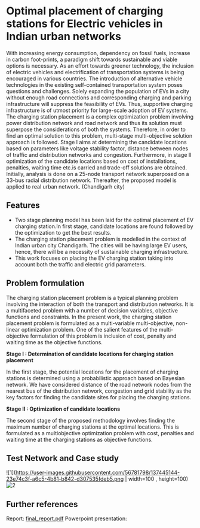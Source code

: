 
# Optimal placement of charging stations for Electric vehicles in Indian urban networks


With increasing energy consumption, dependency on fossil fuels, increase in carbon foot-prints, a paradigm shift towards sustainable and viable options is necessary. As an effort
towards greener technology, the inclusion of electric vehicles and electrification of transportation systems is being encouraged in various countries. The introduction of alternative vehicle technologies in the existing self-contained transportation system poses questions and challenges. Solely expanding the population of EVs in a city without enough road connections and corresponding charging and parking infrastructure will suppress the feasibility of EVs.
Thus, supportive charging infrastructure is of utmost priority for large-scale adoption of EV systems. The charging station placement is a complex optimization problem involving power distribution network and road network and thus its solution must superpose the considerations
of both the systems. Therefore, in order to find an optimal solution to this problem, multi-stage multi-objective solution approach is followed. Stage I aims at determining the candidate locations based on parameters like voltage stability factor, distance between nodes of traffic and distribution networks and congestion. Furthermore, in stage II optimization of the candidate locations based on cost of installations, penalties, waiting time etc.is carried and trade-off solutions are obtained. Initially, analysis is done on a 25-node transport network superposed on a 33-bus radial distribution network. Thereafter, the proposed model is applied to real urban network. (Chandigarh city)


## Features 

- Two stage planning model has been laid for the optimal placement of EV charging station.In first stage, candidate locations are found followed by the optimization to get the best results.
- The charging station placement problem is modelled in the context of Indian urban city Chandigarh. The cities will be having large EV users, hence, there will be a necessity of sustainable charging infrastructure.
- This work focuses on placing the EV charging station taking into account both the traffic and electric grid parameters.


  
## Problem formulation 

The charging station placement problem is a typical planning problem involving the interaction
of both the transport and distribution networks. It is a multifaceted problem with a number of
decision variables, objective functions and constraints. In the present work, the charging station
placement problem is formulated as a multi-variable multi-objective, non-linear optimization problem. One of the salient features of the multi-objective formulation of this problem is inclusion of
cost, penalty and waiting time as the objective functions.

**Stage I : Determination of candidate locations for charging station
placement**

In the first stage, the potential locations for the placement of charging stations is determined using
a probabilistic approach based on Bayesian network. We have considered distance of the road network nodes from the nearest
bus of the distribution network, congestion and grid stability as the key factors for finding the
candidate sites for placing the charging stations.

**Stage II : Optimization of candidate locations**

The second stage of the proposed methodology involves finding the maximum number of charging stations at the optimal locations. This is formulated as a multiobjective optimization problem with cost, penalties and waiting time at the charging stations as
objective functions.

## Test Network and Case study

![1](https://user-images.githubusercontent.com/56781798/137445144-23e74c3f-a6c5-4b81-b842-d307535fdeb5.png | width=100 , height=100)
![2](https://user-images.githubusercontent.com/56781798/137444858-2043282a-5582-4fd5-91d5-344747904334.png)

## Further references 

Report: [final_report.pdf](https://github.com/yamini2001-hub/Optimal-Placement-of-EV-charging-stations-in-context-of-Indian-urban-cities/files/7351791/final_report.pdf)
Powerpoint presentation:



  
